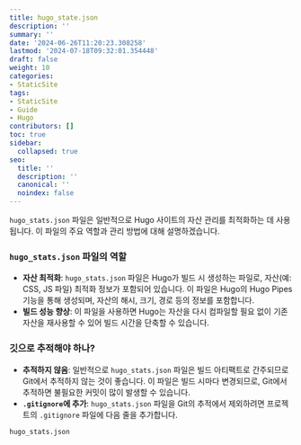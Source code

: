 ```yaml
---
title: hugo_state.json
description: ''
summary: ''
date: '2024-06-26T11:20:23.308258'
lastmod: '2024-07-18T09:32:01.354448'
draft: false
weight: 10
categories:
- StaticSite
tags:
- StaticSite
- Guide
- Hugo
contributors: []
toc: true
sidebar:
  collapsed: true
seo:
  title: ''
  description: ''
  canonical: ''
  noindex: false
---
```

`hugo_stats.json` 파일은 일반적으로 Hugo 사이트의 자산 관리를 최적화하는 데 사용됩니다. 이 파일의 주요 역할과 관리 방법에 대해 설명하겠습니다.

### `hugo_stats.json` 파일의 역할

- **자산 최적화**: `hugo_stats.json` 파일은 Hugo가 빌드 시 생성하는 파일로, 자산(예: CSS, JS 파일) 최적화 정보가 포함되어 있습니다. 이 파일은 Hugo의 Hugo Pipes 기능을 통해 생성되며, 자산의 해시, 크기, 경로 등의 정보를 포함합니다.
- **빌드 성능 향상**: 이 파일을 사용하면 Hugo는 자산을 다시 컴파일할 필요 없이 기존 자산을 재사용할 수 있어 빌드 시간을 단축할 수 있습니다.

### 깃으로 추적해야 하나?

- **추적하지 않음**: 일반적으로 `hugo_stats.json` 파일은 빌드 아티팩트로 간주되므로 Git에서 추적하지 않는 것이 좋습니다. 이 파일은 빌드 시마다 변경되므로, Git에서 추적하면 불필요한 커밋이 많이 발생할 수 있습니다.
- **`.gitignore`에 추가**: `hugo_stats.json` 파일을 Git의 추적에서 제외하려면 프로젝트의 `.gitignore` 파일에 다음 줄을 추가합니다.

```sh
hugo_stats.json
```
